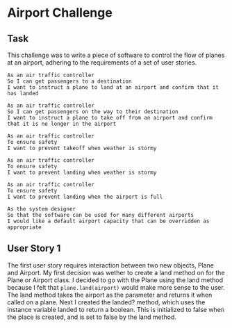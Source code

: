 Airport Challenge
=================

Task
-----

This challenge was to write a piece of software to control the flow of planes at an airport, adhering to the requirements of a set of user stories.


```
As an air traffic controller 
So I can get passengers to a destination 
I want to instruct a plane to land at an airport and confirm that it has landed 

As an air traffic controller 
So I can get passengers on the way to their destination 
I want to instruct a plane to take off from an airport and confirm that it is no longer in the airport

As an air traffic controller 
To ensure safety 
I want to prevent takeoff when weather is stormy 

As an air traffic controller 
To ensure safety 
I want to prevent landing when weather is stormy 

As an air traffic controller 
To ensure safety 
I want to prevent landing when the airport is full 

As the system designer
So that the software can be used for many different airports
I would like a default airport capacity that can be overridden as appropriate
```

User Story 1
-------------

The first user story requires interaction between two new objects, Plane and Airport.
My first decision was wether to create a land method on for the Plane or Airport class. I decided to go with the Plane using the land method because I felt that ```plane.land(airport)``` would make more sense to the user.
The land method takes the airport as the parameter and returns it when called on a plane.
Next I created the landed? method, which uses the instance variable landed to return a boolean. This is initialized to false when the place is created, and is set to false by the land method.
